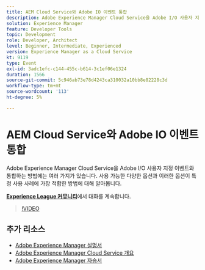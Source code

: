 ```yaml
---
title: AEM Cloud Service와 Adobe IO 이벤트 통합
description: Adobe Experience Manager Cloud Service을 Adobe I/O 사용자 지정 이벤트와 통합하는 방법에는 여러 가지가 있습니다. 사용 가능한 다양한 옵션과 이러한 옵션이 특정 사용 사례에 가장 적합한 방법에 대해 알아봅니다.
solution: Experience Manager
feature: Developer Tools
topic: Development
role: Developer, Architect
level: Beginner, Intermediate, Experienced
version: Experience Manager as a Cloud Service
kt: 9119
type: Event
exl-id: 3adc1efc-c144-455c-b614-3c1ef06e1324
duration: 1566
source-git-commit: 5c946ab73e78d4243ca310032a10bb8e82228c3d
workflow-type: tm+mt
source-wordcount: '113'
ht-degree: 5%

---
```


# AEM Cloud Service와 Adobe IO 이벤트 통합

Adobe Experience Manager Cloud Service을 Adobe I/O 사용자 지정 이벤트와 통합하는 방법에는 여러 가지가 있습니다. 사용 가능한 다양한 옵션과 이러한 옵션이 특정 사용 사례에 가장 적합한 방법에 대해 알아봅니다.

**[Experience League 커뮤니티](https://adobe.ly/3ij0O1W)**&#x200B;에서 대화를 계속합니다.

>[!VIDEO](https://video.tv.adobe.com/v/337529/?quality=12&learn=on&hidetitle=true)

## 추가 리소스

- [Adobe Experience Manager 설명서](https://experienceleague.adobe.com/docs/experience-manager-cloud-service.html)
- [Adobe Experience Manager Cloud Service 개요](https://experienceleague.adobe.com/docs/experience-manager-cloud-service/overview/home.html)
- [Adobe Experience Manager 자습서](https://experienceleague.adobe.com/docs/experience-manager-tutorials.html)
